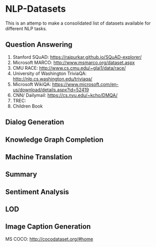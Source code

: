 # NLP-Datasets
This is an attemp to make a consolidated list of datasets available for different NLP tasks. 
## Question Answering
1. Stanford SQuAD: https://rajpurkar.github.io/SQuAD-explorer/
2. Microsoft MARCO: http://www.msmarco.org/dataset.aspx
3. CMU RACE: http://www.cs.cmu.edu/~glai1/data/race/
4. University of Washington TriviaQA: http://nlp.cs.washington.edu/triviaqa/
5. Microsoft WikiQA: https://www.microsoft.com/en-us/download/details.aspx?id=52419
6. CNN/ Dailymail: https://cs.nyu.edu/~kcho/DMQA/
7. TREC:
8. Children Book
## Dialog Generation
## Knowledge Graph Completion
## Machine Translation
## Summary
## Sentiment Analysis
## LOD 
## Image Caption Generation
MS COCO: http://cocodataset.org/#home


